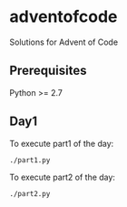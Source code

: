 # adventofcode
Solutions for Advent of Code

## Prerequisites

Python >= 2.7

## Day1

To execute part1 of the day:

```
./part1.py
```

To execute part2 of the day:

```
./part2.py
```
